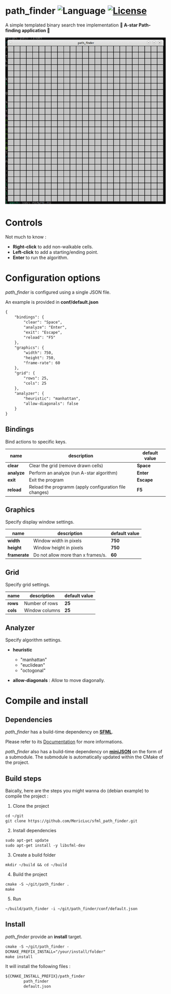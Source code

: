 # path_finder ![Language](https://img.shields.io/badge/language-C++17-orange.svg) [![License](https://img.shields.io/badge/license-MIT-blue.svg)](./LICENSE.md)
A simple templated binary search tree implementation
**:star2: A-star Path-finding application :star2:**

![example](imgs/example.gif)

# Controls

Not much to know :
- **Right-click** to add non-walkable cells.
- **Left-click** to add a starting/ending point.
- **Enter** to run the algorithm.

# Configuration options

*path_finder* is configured using a single JSON file.

An example is provided in **conf/default.json**

```
{
    "bindings": {
        "clear": "Space",
        "analyze": "Enter",
        "exit": "Escape",
        "reload": "F5"
    },
    "graphics": {
        "width": 750,
        "height": 750,
        "frame-rate": 60
    },
    "grid": {
        "rows": 25,
        "cols": 25
    },
    "analyzer": {
        "heuristic": "manhattan",
        "allow-diagonals": false  
    }
} 
```

## Bindings

Bind actions to specific keys.

| name | description | default value
| ------ | ------ | ------ |
|  **clear** | Clear the grid (remove drawn cells) | **Space** |
|  **analyze** | Perform an analyze (run A-star algorithm) | **Enter** |
|  **exit** | Exit the program | **Escape** |
|  **reload** | Reload the programm (apply configuration file changes) | **F5** |

## Graphics

Specify display window settings.

| name | description | default value
| ------ | ------ | ------ |
|  **width** | Window width in pixels | **750** |
|  **height** | Window height in pixels | **750** |
|  **framerate** | Do not allow more than x frames/s. | **60** |

## Grid 

Specify grid settings.

| name | description | default value
| ------ | ------ | ------ |
|  **rows** | Number of rows | **25** |
|  **cols** | Window columns | **25** |

## Analyzer

Specify algorithm settings.

- **heuristic**
  - "manhattan"
  - "euclidean"
  - "octogonal"

- **allow-diagonals** : Allow to move diagonally.

# Compile and install

## Dependencies

*path_finder* has a build-time dependency on [**SFML**](https://www.sfml-dev.org/index-fr.php).

Please refer to its [Documentation](https://www.sfml-dev.org/download/sfml/2.5.1/index-fr.php) for more informations.

*path_finder* also has a build-time dependency on [**miniJSON**](../minijson) on the form of a submodule. The submodule is automatically updated within the CMake of the project.

## Build steps

Baically, here are the steps you might wanna do (debian example) to compile the project :

1. Clone the project 

```
cd ~/git
git clone https://github.com/MericLuc/sfml_path_finder.git
```

2. Install dependencies

```
sudo apt-get update
sudo apt-get install -y libsfml-dev
```

3. Create a build folder

```
mkdir ~/build && cd ~/build
```

4. Build the project

```
cmake -S ~/git/path_finder .
make
```

5. Run 

```
~/build/path_finder -i ~/git/path_finder/conf/default.json
```

## Install

*path_finder* provide an **install** target.

```
cmake -S ~/git/path_finder -DCMAKE_PREFIX_INSTALL="/your/install/folder"
make install
```

It will install the following files :

```
${CMAKE_INSTALL_PREFIX}/path_finder
        path_finder
        default.json
```